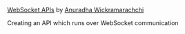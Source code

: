 [WebSocket APIs](https://medium.com/tech-tickle/websocket-apis-8212325aa07e)
by
[Anuradha Wickramarachchi](https://anuradhawick.com/)

Creating an API which runs over WebSocket communication